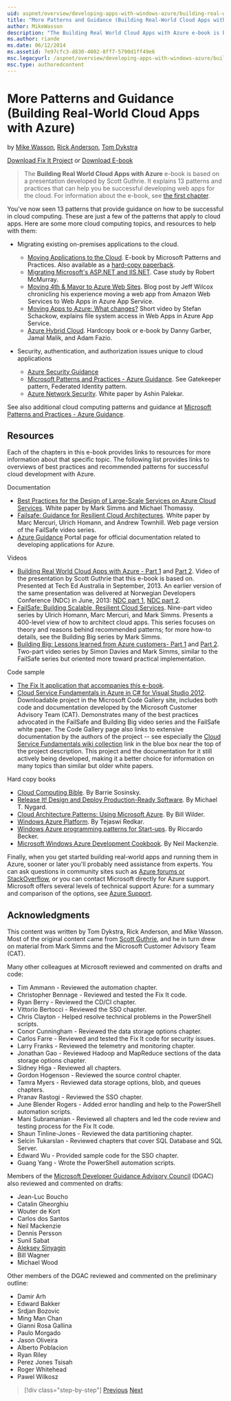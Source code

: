 ```yaml
---
uid: aspnet/overview/developing-apps-with-windows-azure/building-real-world-cloud-apps-with-windows-azure/more-patterns-and-guidance
title: "More Patterns and Guidance (Building Real-World Cloud Apps with Azure) | Microsoft Docs"
author: MikeWasson
description: "The Building Real World Cloud Apps with Azure e-book is based on a presentation developed by Scott Guthrie. It explains 13 patterns and practices that can he..."
ms.author: riande
ms.date: 06/12/2014
ms.assetid: 7e97cfc3-d830-4002-8ff7-5790d1ff49e6
msc.legacyurl: /aspnet/overview/developing-apps-with-windows-azure/building-real-world-cloud-apps-with-windows-azure/more-patterns-and-guidance
msc.type: authoredcontent
---
```

# More Patterns and Guidance (Building Real-World Cloud Apps with Azure)

by [Mike Wasson](https://github.com/MikeWasson), [Rick Anderson]((https://twitter.com/RickAndMSFT)), [Tom Dykstra](https://github.com/tdykstra)

[Download Fix It Project](https://code.msdn.microsoft.com/Fix-It-app-for-Building-cdd80df4) or [Download E-book](https://blogs.msdn.com/b/microsoft_press/archive/2014/07/23/free-ebook-building-cloud-apps-with-microsoft-azure.aspx)

> The **Building Real World Cloud Apps with Azure** e-book is based on a presentation developed by Scott Guthrie. It explains 13 patterns and practices that can help you be successful developing web apps for the cloud. For information about the e-book, see [the first chapter](introduction.md).

You've now seen 13 patterns that provide guidance on how to be successful in cloud computing. These are just a few of the patterns that apply to cloud apps. Here are some more cloud computing topics, and resources to help with them:

- Migrating existing on-premises applications to the cloud. 

    - [Moving Applications to the Cloud](https://msdn.microsoft.com/library/ff728592.aspx). E-book by Microsoft Patterns and Practices. Also available as a [hard-copy paperback](https://www.amazon.com/dp/1621140202).
    - [Migrating Microsoft's ASP.NET and IIS.NET](https://go.microsoft.com/fwlink/?LinkId=400656). Case study by Robert McMurray.
    - [Moving 4th &amp; Mayor to Azure Web Sites](http://www.jeff.wilcox.name/2013/04/4thandmayor-azure-websites/). Blog post by Jeff Wilcox chronicling his experience moving a web app from Amazon Web Services to Web Apps in Azure App Service.
    - [Moving Apps to Azure: What changes?](https://azure.microsoft.com/documentation/videos/web-sites-internals-and-the-file-system/) Short video by Stefan Schackow, explains file system access in Web Apps in Azure App Service.
    - [Azure Hybrid Cloud](https://www.amazon.com/dp/B00EOP4UQW). Hardcopy book or e-book by Danny Garber, Jamal Malik, and Adam Fazio.
- Security, authentication, and authorization issues unique to cloud applications

    - [Azure Security Guidance](https://azure.microsoft.com/blog/2014/02/10/best-practices-windows-azure-websites-waws/)
    - [Microsoft Patterns and Practices - Azure Guidance](https://msdn.microsoft.com/library/dn568099.aspx). See Gatekeeper pattern, Federated Identity pattern.
    - [Azure Network Security](https://download.microsoft.com/download/4/3/9/43902EC9-410E-4875-8800-0788BE146A3D/Windows%20Azure%20Network%20Security%20Whitepaper%20-%20FINAL.docx). White paper by Ashin Palekar.

See also additional cloud computing patterns and guidance at [Microsoft Patterns and Practices - Azure Guidance](https://msdn.microsoft.com/library/dn568099.aspx).

<a id="resources"></a>
## Resources

Each of the chapters in this e-book provides links to resources for more information about that specific topic. The following list provides links to overviews of best practices and recommended patterns for successful cloud development with Azure.

Documentation

- [Best Practices for the Design of Large-Scale Services on Azure Cloud Services](https://msdn.microsoft.com/library/windowsazure/jj717232.aspx). White paper by Mark Simms and Michael Thomassy.
- [Failsafe: Guidance for Resilient Cloud Architectures](https://msdn.microsoft.com/library/windowsazure/jj853352.aspx). White paper by Marc Mercuri, Ulrich Homann, and Andrew Townhill. Web page version of the FailSafe video series.
- [Azure Guidance](https://azure.microsoft.com/develop/net/guidance/) Portal page for official documentation related to developing applications for Azure.

Videos

- [Building Real World Cloud Apps with Azure - Part 1](https://channel9.msdn.com/Events/TechEd/Australia/2013/AZR324) and [Part 2](https://channel9.msdn.com/Events/TechEd/Australia/2013/AZR325). Video of the presentation by Scott Guthrie that this e-book is based on. Presented at Tech Ed Australia in September, 2013. An earlier version of the same presentation was delivered at Norwegian Developers Conference (NDC) in June, 2013: [NDC part 1](http://vimeo.com/68215538), [NDC part 2](http://vimeo.com/68215602).
- [FailSafe: Building Scalable, Resilient Cloud Services](https://channel9.msdn.com/Series/FailSafe). Nine-part video series by Ulrich Homann, Marc Mercuri, and Mark Simms. Presents a 400-level view of how to architect cloud apps. This series focuses on theory and reasons behind recommended patterns; for more how-to details, see the Building Big series by Mark Simms.
- [Building Big: Lessons learned from Azure customers- Part 1](https://channel9.msdn.com/Events/Build/2012/3-029) and [Part 2](https://channel9.msdn.com/Events/Build/2012/3-030). Two-part video series by Simon Davies and Mark Simms, similar to the FailSafe series but oriented more toward practical implementation.

Code sample

- [The Fix It application that accompanies this e-book](https://code.msdn.microsoft.com/Fix-It-app-for-Building-cdd80df4?cdn_id=2013-12-03-002).
- [Cloud Service Fundamentals in Azure in C# for Visual Studio 2012](https://aka.ms/csf). Downloadable project in the Microsoft Code Gallery site, includes both code and documentation developed by the Microsoft Customer Advisory Team (CAT). Demonstrates many of the best practices advocated in the FailSafe and Building Big video series and the FailSafe white paper. The Code Gallery page also links to extensive documentation by the authors of the project -- see especially the [Cloud Service Fundamentals wiki collection](https://social.technet.microsoft.com/wiki/contents/articles/17987.cloud-service-fundamentals.aspx) link in the blue box near the top of the project description. This project and the documentation for it still actively being developed, making it a better choice for information on many topics than similar but older white papers.

Hard copy books

- [Cloud Computing Bible](https://www.amazon.com/dp/0470903562). By Barrie Sosinsky.
- [Release It! Design and Deploy Production-Ready Software](https://www.amazon.com/Release-It-Production-Ready-Pragmatic-Programmers/dp/0978739213). By Michael T. Nygard.
- [Cloud Architecture Patterns: Using Microsoft Azure](http://shop.oreilly.com/product/0636920023777.do). By Bill Wilder.
- [Windows Azure Platform](https://www.amazon.com/dp/1430235632). By Tejaswi Redkar.
- [Windows Azure programming patterns for Start-ups](https://www.amazon.com/dp/1849685606). By Riccardo Becker.
- [Microsoft Windows Azure Development Cookbook](https://www.amazon.com/dp/1849682224). By Neil Mackenzie.

Finally, when you get started building real-world apps and running them in Azure, sooner or later you'll probably need assistance from experts. You can ask questions in community sites such as [Azure forums or StackOverflow](https://azure.microsoft.com/support/forums/), or you can contact Microsoft directly for Azure support. Microsoft offers several levels of technical support Azure: for a summary and comparison of the options, see [Azure Support](https://azure.microsoft.com/support/plans/).

<a id="acknowledgments"></a>
## Acknowledgments

This content was written by Tom Dykstra, Rick Anderson, and Mike Wasson. Most of the original content came from [Scott Guthrie](https://weblogs.asp.net/scottgu/), and he in turn drew on material from Mark Simms and the Microsoft Customer Advisory Team (CAT).

Many other colleagues at Microsoft reviewed and commented on drafts and code:

- Tim Ammann - Reviewed the automation chapter.
- Christopher Bennage - Reviewed and tested the Fix It code.
- Ryan Berry - Reviewed the CD/CI chapter.
- Vittorio Bertocci - Reviewed the SSO chapter.
- Chris Clayton - Helped resolve technical problems in the PowerShell scripts.
- Conor Cunningham - Reviewed the data storage options chapter.
- Carlos Farre - Reviewed and tested the Fix It code for security issues.
- Larry Franks - Reviewed the telemetry and monitoring chapter.
- Jonathan Gao - Reviewed Hadoop and MapReduce sections of the data storage options chapter.
- Sidney Higa - Reviewed all chapters.
- Gordon Hogenson - Reviewed the source control chapter.
- Tamra Myers - Reviewed data storage options, blob, and queues chapters.
- Pranav Rastogi - Reviewed the SSO chapter.
- June Blender Rogers - Added error handling and help to the PowerShell automation scripts.
- Mani Subramanian - Reviewed all chapters and led the code review and testing process for the Fix It code.
- Shaun Tinline-Jones - Reviewed the data partitioning chapter.
- Selcin Tukarslan - Reviewed chapters that cover SQL Database and SQL Server.
- Edward Wu - Provided sample code for the SSO chapter.
- Guang Yang - Wrote the PowerShell automation scripts.

Members of the [Microsoft Developer Guidance Advisory Council](https://aka.ms/DGAC) (DGAC) also reviewed and commented on drafts:

- Jean-Luc Boucho
- Catalin Gheorghiu
- Wouter de Kort
- Carlos dos Santos
- Neil Mackenzie
- Dennis Persson
- Sunil Sabat
- [Aleksey Sinyagin](http://www.linkedin.com/in/sinyagin)
- Bill Wagner
- Michael Wood

Other members of the DGAC reviewed and commented on the preliminary outline:

- Damir Arh
- Edward Bakker
- Srdjan Bozovic
- Ming Man Chan
- Gianni Rosa Gallina
- Paulo Morgado
- Jason Oliveira
- Alberto Poblacion
- Ryan Riley
- Perez Jones Tsisah
- Roger Whitehead
- Pawel Wilkosz

> [!div class="step-by-step"]
> [Previous](queue-centric-work-pattern.md)
> [Next](the-fix-it-sample-application.md)
